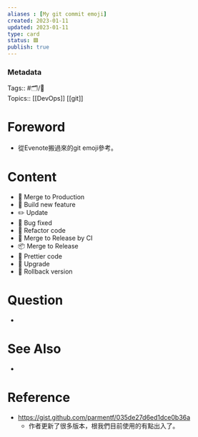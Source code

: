 ```yaml
---
aliases : [My git commit emoji]
created: 2023-01-11
updated: 2023-01-11
type: card
status: 🟩
publish: true
---
```

### Metadata
Tags:: #🗂️/🌲  
Topics:: [[DevOps]] [[git]]


# Foreword
- 從Evenote搬過來的git emoji參考。

# Content
- 🚀   Merge to Production
- 🦄   Build new feature 
- ✏️   Update
-  🐞  Bug fixed
-  🔨  Refactor code 
-  🔀   Merge to Release by CI
-  📦  Merge to Release
-  💄  Prettier code
-  🏹   Upgrade 
-  🔄  Rollback version

# Question
- 

# See Also
- 

# Reference
- https://gist.github.com/parmentf/035de27d6ed1dce0b36a
	- 作者更新了很多版本，根我們目前使用的有點出入了。